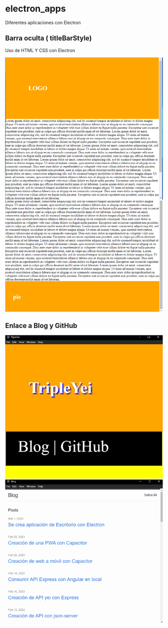 # electron_apps
Diferentes aplicaciones con Electron


## Barra oculta ( titleBarStyle)

Uso de HTML Y CSS con Electron

<img src="IMG/electron1.PNG">
<img src="IMG/electron2.PNG">

## Enlace a Blog y GitHub


<img src="IMG/electron3.PNG">
<img src="IMG/electron4.PNG">
